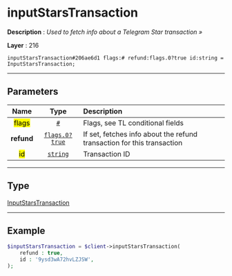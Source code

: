 # inputStarsTransaction

**Description** : *Used to fetch info about a Telegram Star transaction &raquo;*

**Layer** : 216

```tl
inputStarsTransaction#206ae6d1 flags:# refund:flags.0?true id:string = InputStarsTransaction;
```

---

## Parameters

| Name | Type | Description |
| :---: | :---: | :--- |
| <mark>flags</mark> | [`#`](type/#) | Flags, see TL conditional fields |
| **refund** | [`flags.0?true`](type/true) | If set, fetches info about the refund transaction for this transaction |
| <mark>id</mark> | [`string`](type/string) | Transaction ID |

---

## Type

[InputStarsTransaction](type/InputStarsTransaction)

---

## Example

```php
$inputStarsTransaction = $client->inputStarsTransaction(
	refund : true,
	id : '9ysd3wA72hvLZJSW',
);
```